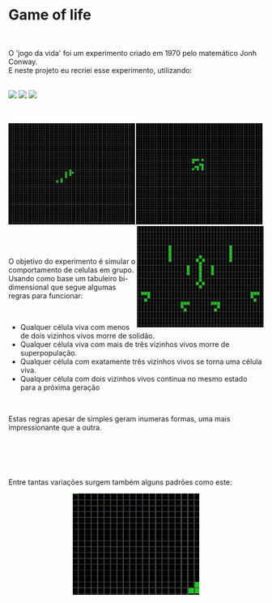 # Game of life

<br>

O 'jogo da vida' foi um experimento criado em 1970 pelo matemático Jonh Conway.<br>
E neste projeto eu recriei esse experimento, utilizando:

<br>

<div align='left'>
  <img aling='center' widht='40' height='40' src="https://cdn.jsdelivr.net/gh/devicons/devicon/icons/html5/html5-original.svg"/>
  <img aling='center' widht='40' height='40' src="https://cdn.jsdelivr.net/gh/devicons/devicon/icons/css3/css3-original.svg"/>
  <img aling='center' widht='40' height='40' src="https://cdn.jsdelivr.net/gh/devicons/devicon/icons/javascript/javascript-original.svg"/>
</div>

<br>

##

<div align='center'>
  <img align='left' width='250' height='200' src='./img/exemplo1.gif'>
  <img width='250' height='200' src='./img/exemplo2.gif'>
  <img align='right'width='250' height='200' src='./img/exemplo3.gif'>
</div>

##

<br>

O objetivo do experimento é simular o comportamento de celulas em grupo. Usando como base um tabuleiro bi-dimensional que segue algumas regras para funcionar:

<br>

* Qualquer célula viva com menos de dois vizinhos vivos morre de solidão.
* Qualquer célula viva com mais de três vizinhos vivos morre de superpopulação.
* Qualquer célula com exatamente três vizinhos vivos se torna uma célula viva.
* Qualquer célula com dois vizinhos vivos continua no mesmo estado para a próxima geração

<br>

Estas regras apesar de simples geram inumeras formas, uma mais impressionante que a outra.

<br>

##

<br>

Entre tantas variações surgem também alguns padrões como este:

<div align='center'>
  <img width='250' height='200' src='./img/padrao1.gif'>
</div>
